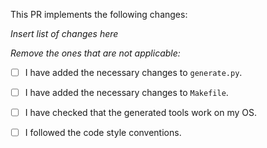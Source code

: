 This PR implements the following changes:

_Insert list of changes here_

_Remove the ones that are not applicable:_
* [ ] I have added the necessary changes to `generate.py`.
* [ ] I have added the necessary changes to `Makefile`.
* [ ] I have checked that the generated tools work on my OS.
* [ ] I followed the code style conventions. 

